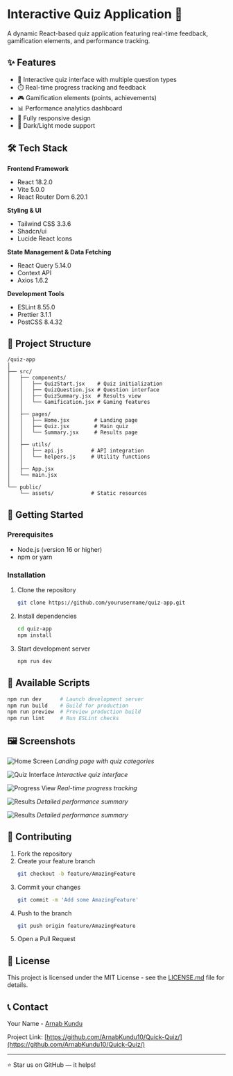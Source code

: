 # Interactive Quiz Application 🎯

A dynamic React-based quiz application featuring real-time feedback, gamification elements, and performance tracking.

## ✨ Features

- 📝 Interactive quiz interface with multiple question types
- ⏱️ Real-time progress tracking and feedback
- 🎮 Gamification elements (points, achievements)
- 📊 Performance analytics dashboard
- 📱 Fully responsive design
- 🌙 Dark/Light mode support

## 🛠️ Tech Stack

**Frontend Framework**
- React 18.2.0
- Vite 5.0.0
- React Router Dom 6.20.1

**Styling & UI**
- Tailwind CSS 3.3.6
- Shadcn/ui
- Lucide React Icons

**State Management & Data Fetching**
- React Query 5.14.0
- Context API
- Axios 1.6.2

**Development Tools**
- ESLint 8.55.0
- Prettier 3.1.1
- PostCSS 8.4.32

## 📁 Project Structure

```
/quiz-app
│
├── src/
│   ├── components/
│   │   ├── QuizStart.jsx    # Quiz initialization
│   │   ├── QuizQuestion.jsx # Question interface
│   │   ├── QuizSummary.jsx  # Results view
│   │   └── Gamification.jsx # Gaming features
│   │
│   ├── pages/
│   │   ├── Home.jsx        # Landing page
│   │   ├── Quiz.jsx        # Main quiz
│   │   └── Summary.jsx     # Results page
│   │
│   ├── utils/
│   │   ├── api.js         # API integration
│   │   └── helpers.js     # Utility functions
│   │
│   ├── App.jsx
│   └── main.jsx
│
└── public/
    └── assets/            # Static resources
```

## 🚀 Getting Started

### Prerequisites

- Node.js (version 16 or higher)
- npm or yarn

### Installation

1. Clone the repository
   ```bash
   git clone https://github.com/yourusername/quiz-app.git
   ```

2. Install dependencies
   ```bash
   cd quiz-app
   npm install
   ```

3. Start development server
   ```bash
   npm run dev
   ```

## 📝 Available Scripts

```bash
npm run dev      # Launch development server
npm run build    # Build for production
npm run preview  # Preview production build
npm run lint     # Run ESLint checks
```

## 🖼️ Screenshots

![Home Screen](https://github.com/user-attachments/assets/1e387372-debb-4876-be56-6f2f64935d55)
*Landing page with quiz categories*

![Quiz Interface](https://github.com/user-attachments/assets/5bef2b1b-d79a-4d18-b30e-259d8a46308e)
*Interactive quiz interface*

![Progress View](https://github.com/user-attachments/assets/18dde30e-fc48-43fe-8218-b6a8464a398e)
*Real-time progress tracking*

![Results](https://github.com/user-attachments/assets/f36295b0-ca79-4565-bfc9-de4e7b9a80bf)
*Detailed performance summary*

![Results](https://github.com/user-attachments/assets/16f7416d-5fa8-451d-a136-ea1e12ececf7)
*Detailed performance summary*

## 🤝 Contributing

1. Fork the repository
2. Create your feature branch
   ```bash
   git checkout -b feature/AmazingFeature
   ```
3. Commit your changes
   ```bash
   git commit -m 'Add some AmazingFeature'
   ```
4. Push to the branch
   ```bash
   git push origin feature/AmazingFeature
   ```
5. Open a Pull Request

## 📄 License

This project is licensed under the MIT License - see the [LICENSE.md](LICENSE.md) file for details.

## 📞 Contact

Your Name - [Arnab Kundu](https://twitter.com/yourusername)

Project Link: [https://github.com/ArnabKundu10/Quick-Quiz/](https://github.com/ArnabKundu10/Quick-Quiz/)

---
⭐ Star us on GitHub — it helps!
